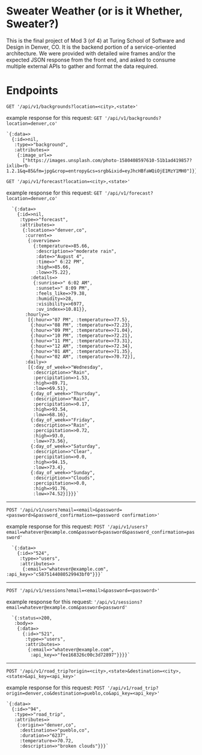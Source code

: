 # Sweater Weather (or is it Whether, Sweater?)

This is the final project of Mod 3 (of 4) at Turing School of Software and Design in Denver, CO. It is the backend portion of a service-oriented architecture. We were provided with detailed wire frames and/or the expected JSON response from the front end, and asked to consume multiple external APIs to gather and format the data required.

# Endpoints

`GET '/api/v1/backgrounds?location=<city>,<state>'`

example response for this request: `GET '/api/v1/backgrounds?location=denver,co'`

    `{:data=>
      {:id=>nil,
       :type=>"background",
       :attributes=>
        {:image_url=>
          ["https://images.unsplash.com/photo-1580408597610-51b1ad419857?ixlib=rb-1.2.1&q=85&fm=jpg&crop=entropy&cs=srgb&ixid=eyJhcHBfaWQiOjE1MzY1MH0"]}}}`

`GET '/api/v1/forecast?location=<city>,<state>'`

example response for this request: `GET '/api/v1/forecast?location=denver,co'`

      `{:data=>
        {:id=>nil,
         :type=>"forecast",
         :attributes=>
          {:location=>"denver,co",
           :current=>
            {:overview=>
              {:temperature=>85.66,
               :description=>"moderate rain",
               :date=>"August 4",
               :time=>" 6:22 PM",
               :high=>85.66,
               :low=>75.22},
             :details=>
              {:sunrise=>" 6:02 AM",
               :sunset=>" 8:09 PM",
               :feels_like=>79.38,
               :humidity=>28,
               :visibility=>6977,
               :uv_index=>10.81}},
           :hourly=>
            [{:hour=>"07 PM", :temperature=>77.5},
             {:hour=>"08 PM", :temperature=>72.23},
             {:hour=>"09 PM", :temperature=>71.04},
             {:hour=>"10 PM", :temperature=>72.21},
             {:hour=>"11 PM", :temperature=>73.31},
             {:hour=>"12 AM", :temperature=>72.34},
             {:hour=>"01 AM", :temperature=>71.35},
             {:hour=>"02 AM", :temperature=>70.72}],
           :daily=>
            [{:day_of_week=>"Wednesday",
              :description=>"Rain",
              :percipitation=>1.53,
              :high=>89.71,
              :low=>69.51},
             {:day_of_week=>"Thursday",
              :description=>"Rain",
              :percipitation=>0.17,
              :high=>93.54,
              :low=>68.16},
             {:day_of_week=>"Friday",
              :description=>"Rain",
              :percipitation=>0.72,
              :high=>93.0,
              :low=>73.56},
             {:day_of_week=>"Saturday",
              :description=>"Clear",
              :percipitation=>0.0,
              :high=>94.15,
              :low=>73.4},
             {:day_of_week=>"Sunday",
              :description=>"Clouds",
              :percipitation=>0.0,
              :high=>91.76,
              :low=>74.52}]}}}`

___

`POST '/api/v1/users?email=<email>&password=<password>&password_confirmation=<password confirmation>'`

example response for this request: `POST '/api/v1/users?email=whatever@example.com&password=password&password_confirmation=password'`

      `{:data=>
        {:id=>"524",
         :type=>"users",
         :attributes=>
          {:email=>"whatever@example.com", :api_key=>"c5875144080529943bf0"}}}`

___

`POST '/api/v1/sessions?email=<email>&password=<password>'`

example response for this request: `'/api/v1/sessions?email=whatever@example.com&password=password'`

      `{:status=>200,
       :body=>
        {:data=>
          {:id=>"521",
           :type=>"users",
           :attributes=>
            {:email=>"whatever@example.com",
             :api_key=>"fee168326c00c3d72897"}}}}`

___

`POST '/api/v1/road_trip?origin=<city>,<state>&destination=<city>,<state>&api_key=<api_key>'`

example response for this request: `POST '/api/v1/road_trip?origin=denver,co&destination=pueblo,co&api_key=<api_key>'`

    `{:data=>
      {:id=>"94",
       :type=>"road_trip",
       :attributes=>
        {:origin=>"denver,co",
         :destination=>"pueblo,co",
         :duration=>"6237",
         :temperature=>70.72,
         :description=>"broken clouds"}}}`
